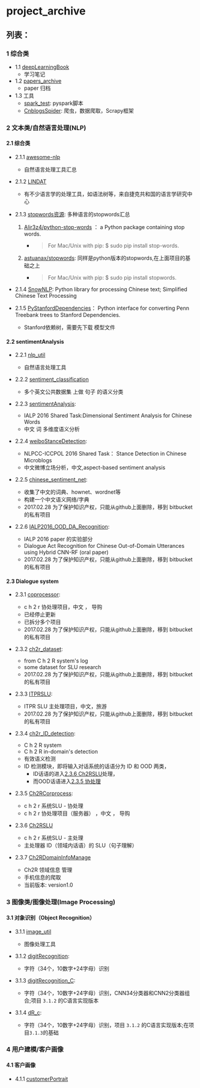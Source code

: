 # project_archive

## 列表：

### 1 综合类
- 1.1 [deepLearningBook](https://github.com/JDwangmo/deepLearningBook)
    - 学习笔记
- 1.2 [papers_archive](https://github.com/JDwangmo/papers_archive)
    - paper 归档
- 1.3 工具
    - [spark_test](https://github.com/JDwangmo/pyspark_test): pyspark脚本
    - [CnblogsSpider](https://github.com/JDwangmo/CnblogsSpider): 爬虫，数据爬取，Scrapy框架
    
### 2 文本类/自然语言处理(NLP)

#### 2.1 综合类

- 2.1.1 [awesome-nlp](https://github.com/keonkim/awesome-nlp)
    - 自然语言处理工具汇总
    
- 2.1.2 [LINDAT](https://lindat.mff.cuni.cz/en/)
    - 有不少语言学的处理工具，如语法树等，来自捷克共和国的语言学研究中心

- 2.1.3 [stopwords资源](https://github.com/JDwangmo/stop-words): 多种语言的stopwords汇总
    1. [Alir3z4/python-stop-words](https://github.com/Alir3z4/python-stop-words) ： a Python package containing stop words.
        - > For Mac/Unix with pip:  $ sudo pip install stop-words.
    2. [astuanax/stopwords](https://github.com/astuanax/stopwords): 同样是python版本的stopwords,在上面项目的基础之上
        - > For Mac/Unix with pip:  $ sudo pip install stopwords.

- 2.1.4 [SnowNLP](https://github.com/isnowfy/snownlp): Python library for processing Chinese text; Simplified Chinese Text Processing

- 2.1.5 [PyStanfordDependencies](https://github.com/dmcc/PyStanfordDependencies)： Python interface for converting Penn Treebank trees to Stanford Dependencies.
    - Stanford依赖树，需要先下载 模型文件 

#### 2.2 sentimentAnalysis
    
- 2.2.1 [nlp_util](https://github.com/JDwangmo/nlp_util)
    - 自然语言处理工具
    
- 2.2.2 [sentiment_classification](https://github.com/JDwangmo/sentiment_classification)
    - 多个英文公共数据集 上做 句子 的语义分类

- 2.2.3 [sentimentAnalysis](https://github.com/JDwangmo/sentimentAnalysis):
    - IALP 2016 Shared Task:Dimensional Sentiment Analysis for Chinese Words 
    - 中文 词 多维度语义分析
    
- 2.2.4 [weiboStanceDetection](https://github.com/JDwangmo/weiboStanceDetection):
    - NLPCC-ICCPOL 2016 Shared Task： Stance Detection in Chinese Microblogs
    - 中文微博立场分析，中文,aspect-based sentiment analysis
    
- 2.2.5 [chinese_sentiment_net](https://bitbucket.org/JDmowang/chinese_sentiment_net):
    - 收集了中文的词典、hownet、wordnet等
    - 构建一个中文语义网络/字典   
    - 2017.02.28 为了保护知识产权，只能从github上面删除，移到 bitbucket 的私有项目
     
- 2.2.6 [IALP2016_OOD_DA_Recognition](https://bitbucket.org/JDmowang/ialp2016_ood_da_recognition):
    - IALP 2016 paper 的实验部分
    - Dialogue Act Recognition for Chinese Out-of-Domain Utterances using Hybrid CNN-RF (oral paper)
    - 2017.02.28 为了保护知识产权，只能从github上面删除，移到 bitbucket 的私有项目
    
#### 2.3 Dialogue system 

- 2.3.1 [coprocessor](https://bitbucket.org/JDmowang/coprocessor):
    - c h 2 r 协处理项目，中文 ， 导购       
    - 已经停止更新
    - 已拆分多个项目
    - 2017.02.28 为了保护知识产权，只能从github上面删除，移到 bitbucket 的私有项目
    
- 2.3.2 [ch2r_dataset](https://bitbucket.org/JDmowang/ch2r_dataset):
    - from C h 2 R system's log
    - some dataset for SLU research 
    - 2017.02.28 为了保护知识产权，只能从github上面删除，移到 bitbucket 的私有项目

- 2.3.3 [ITPRSLU](https://bitbucket.org/JDwangmo/ITPRSLU):
    - ITPR SLU 主处理项目，中文，旅游    
    - 2017.02.28 为了保护知识产权，只能从github上面删除，移到 bitbucket 的私有项目

- 2.3.4 [ch2r_ID_detection](https://github.com/JDwangmo/ch2r_ID_detection):
    - C h 2 R system
    - C h 2 R in-domain's detection
    - 有效语义检测
    - ID 检测模块，即将输入对话系统的话语分为 ID 和 OOD 两类，
        - ID话语的进入[2.3.6 Ch2RSLU](http://git.oschina.net/mowang/Ch2RSLU)处理，
        - 而OOD话语进入[2.3.5 协处理](http://git.oschina.net/mowang/Ch2RCorprocess)
    
- 2.3.5 [Ch2RCorprocess](http://git.oschina.net/mowang/Ch2RCorprocess):
    - c h 2 r 系统SLU - 协处理
    - c h 2 r 协处理项目（服务器） ，中文 ， 导购 
    
- 2.3.6 [Ch2RSLU](http://git.oschina.net/mowang/Ch2RSLU)
    - c h 2 r 系统SLU - 主处理
    - 主处理器 ID（领域内话语）的 SLU（句子理解）     
    
- 2.3.7 [Ch2RDomainInfoManage](http://git.oschina.net/mowang/Ch2RDomainInfoManage)
    - Ch2R 领域信息 管理
    - 手机信息的爬取
    - 当前版本: version1.0
    
### 3 图像类/图像处理(Image Processing)

#### 3.1 对象识别（Object Recognition）
    
- 3.1.1 [image_util](https://github.com/JDwangmo/image_util)
    - 图像处理工具
    
- 3.1.2 [digitRecognition](https://github.com/JDwangmo/digitRecognition):
    - 字符（34个，10数字+24字母）识别
   
- 3.1.3 [digitRecognition_C](https://github.com/JDwangmo/digitRecognition_C):
    - 字符（34个，10数字+24字母）识别，CNN34分类器和CNN2分类器组合;项目 `3.1.2` 的C语言实现版本   
    
- 3.1.4 [dR_c](https://github.com/JDwangmo/dR_c):
    - 字符（34个，10数字+24字母）识别，项目 `3.1.2` 的C语言实现版本;在项目`3.1.3`的基础

### 4 用户建模/客户画像

#### 4.1 客户画像
- 4.1.1 [customerPortrait](https://github.com/JDwangmo/customerPortrait)
